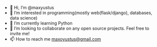 - 👋 Hi, I’m @maxyustus
- 👀 I’m interested in programming(mostly web(flask/django), databases, data science) 
- 🌱 I’m currently learning Python
- 👀 I’m looking to collaborate on any open source projects. Feel free to invite me!
- 📫 How to reach me maxoyustus@gmail.com

<!---
maxyustus/maxyustus is a ✨ special ✨ repository because its `README.md` (this file) appears on your GitHub profile.
You can click the Preview link to take a look at your changes.
--->
